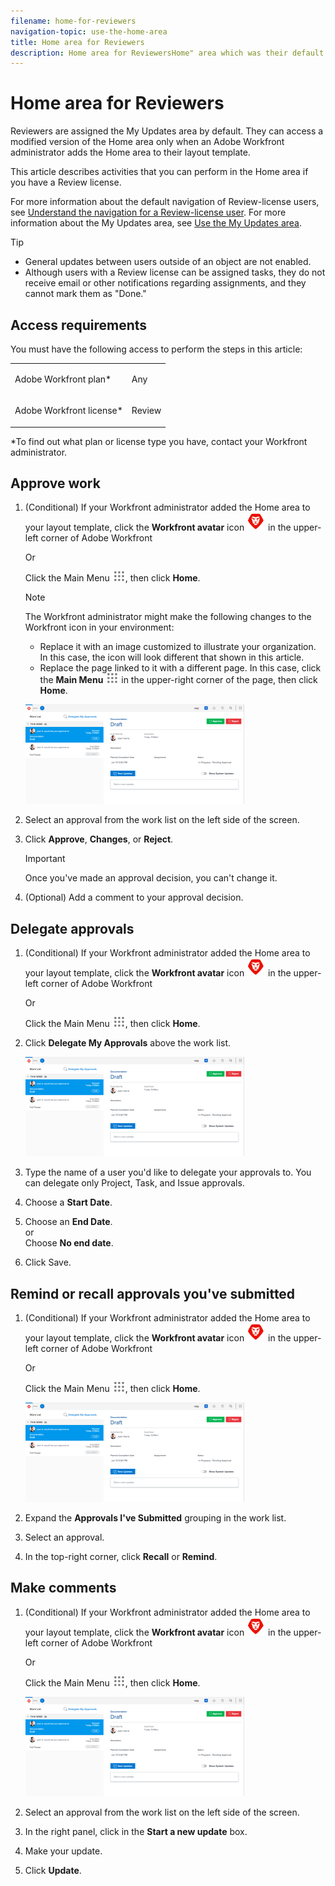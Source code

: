 ```yaml
---
filename: home-for-reviewers
navigation-topic: use-the-home-area
title: Home area for Reviewers
description: Home area for ReviewersHome" area which was their default page. Since now they created a "My Updates" area which is their new default, not sure if this makes much sense to still keep. The "My Updates" article is linked from this one, right at the top.)"
---
```


# Home area for Reviewers

<!--
<p data-mc-conditions="QuicksilverOrClassic.Draft mode">(NOTE:&nbsp;from&nbsp;Alina:&nbsp;not sure if we should still keep this one or not. In the past, Reviewers had a limited "Home" area which was their default page.&nbsp;Since now they created a "My Updates" area which is their new default, not sure if this makes much sense to still keep. The "My Updates" article is linked from this one, right at the top.)</p>
-->

Reviewers are assigned the My&nbsp;Updates area by default. They can access a modified version of the Home area only when an&nbsp;Adobe Workfront administrator adds the Home area to their layout template.

This article describes activities that you can perform in the Home area if you have a Review license.

For more information about the default navigation of Review-license users, see [Understand the navigation for a Review-license user](../../../workfront-basics/navigate-workfront/workfront-navigation/reviewer-global-navigation-bar.md). For more information about the My Updates area, see [Use the My Updates area](../../../workfront-basics/using-home/using-the-home-area/my-updates-area.md).

>[!TIP]
>
>* General updates between users outside of an object are not enabled.
>* Although users with a Review license can be assigned tasks, they do not receive email or other notifications regarding assignments, and they cannot mark them as "Done."
>

## Access requirements

You must have the following access to perform the steps in this article:

<table cellspacing="0"> 
 <col> 
 </col> 
 <col> 
 </col> 
 <tbody> 
  <tr> 
   <td role="rowheader">Adobe Workfront plan*</td> 
   <td> <p>Any</p> </td> 
  </tr> 
  <tr> 
   <td role="rowheader">Adobe Workfront license*</td> 
   <td> <p>Review </p> </td> 
  </tr> 
 </tbody> 
</table>

&#42;To find out what plan or license type you have, contact your Workfront administrator.

## Approve work

1. (Conditional)&nbsp;If your Workfront administrator added the Home area to your layout template, click the **Workfront avatar** icon ![](assets/home-icon-30x29.png) in the upper-left corner of Adobe Workfront

   Or

   Click the Main Menu ![](assets/main-menu-icon.png), then click **Home**.

   >[!NOTE]
   >
   >The Workfront administrator might make the following changes to the Workfront icon in your environment:
   >
   >   
   >   
   >   * Replace it with an image customized to illustrate your organization. In this case, the icon will look different that shown in this article. 
   >   * Replace the page linked to it with a different page. In this case, click the **Main Menu** ![](assets/main-menu-icon.png) in the upper-right corner of the page, then click **Home**.
   >   
   >

   ![](assets/home-for-reviewers-adobe-350x159.png)

1. Select an approval from the work list on the left side of the screen.
1. Click **Approve**, **Changes**, or **Reject**.

   >[!IMPORTANT]
   >
   >Once you've made an approval decision, you can't change it.

1. (Optional) Add a comment to your approval decision.

## Delegate approvals

1. (Conditional)&nbsp;If your Workfront administrator added the Home area to your layout template, click the **Workfront avatar** icon ![](assets/home-icon-30x29.png) in the upper-left corner of Adobe Workfront

   Or

   Click the Main Menu ![](assets/main-menu-icon.png), then click **Home**. 

1. Click **Delegate My Approvals** above the work list.

   ![](assets/home-for-reviewers-adobe-350x159.png)

1. Type the name of a user you'd like to delegate your approvals to. You can delegate only Project, Task, and Issue approvals.
1. Choose a **Start Date**.
1. Choose an **End Date**.  
   or  
   Choose **No end date**.

1. Click Save.

## Remind or recall approvals you've submitted

1. (Conditional)&nbsp;If your Workfront administrator added the Home area to your layout template, click the **Workfront avatar** icon ![](assets/home-icon-30x29.png) in the upper-left corner of Adobe Workfront

   Or

   Click the Main Menu ![](assets/main-menu-icon.png), then click **Home**.

   ![](assets/home-for-reviewers-adobe-350x159.png)

1. Expand the **Approvals I've Submitted** grouping in the work list.
1. Select an approval.
1. In the top-right corner, click **Recall** or **Remind**.

## Make comments

1. (Conditional)&nbsp;If your Workfront administrator added the Home area to your layout template, click the **Workfront avatar** icon ![](assets/home-icon-30x29.png) in the upper-left corner of Adobe Workfront

   Or

   Click the Main Menu ![](assets/main-menu-icon.png), then click **Home**.

   ![](assets/home-for-reviewers-adobe-350x159.png)

1. Select an approval from the work list on the left side of the screen.
1. In the right panel, click in the **Start a new update** box.
1. Make your update.
1. Click **Update**.

&nbsp;
